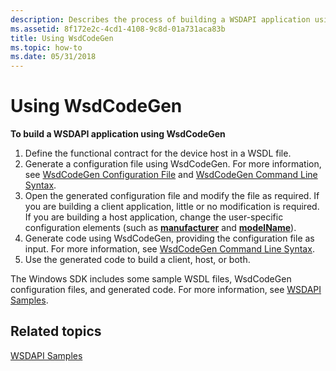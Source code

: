 ```yaml
---
description: Describes the process of building a WSDAPI application using WsdCodeGen.
ms.assetid: 8f172e2c-4cd1-4108-9c8d-01a731aca83b
title: Using WsdCodeGen
ms.topic: how-to
ms.date: 05/31/2018
---
```


# Using WsdCodeGen

**To build a WSDAPI application using WsdCodeGen**

1.  Define the functional contract for the device host in a WSDL file.
2.  Generate a configuration file using WsdCodeGen. For more information, see [WsdCodeGen Configuration File](wsdcodegen-configuration-file.md) and [WsdCodeGen Command Line Syntax](wsdcodegen-command-line-syntax.md).
3.  Open the generated configuration file and modify the file as required. If you are building a client application, little or no modification is required. If you are building a host application, change the user-specific configuration elements (such as [**manufacturer**](manufacturer.md) and [**modelName**](modelname.md)).
4.  Generate code using WsdCodeGen, providing the configuration file as input. For more information, see [WsdCodeGen Command Line Syntax](wsdcodegen-command-line-syntax.md).
5.  Use the generated code to build a client, host, or both.

The Windows SDK includes some sample WSDL files, WsdCodeGen configuration files, and generated code. For more information, see [WSDAPI Samples](wsdapi-samples.md).

## Related topics

<dl> <dt>

[WSDAPI Samples](wsdapi-samples.md)
</dt> </dl>

 

 



